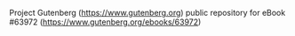 Project Gutenberg (https://www.gutenberg.org) public repository for eBook #63972 (https://www.gutenberg.org/ebooks/63972)
